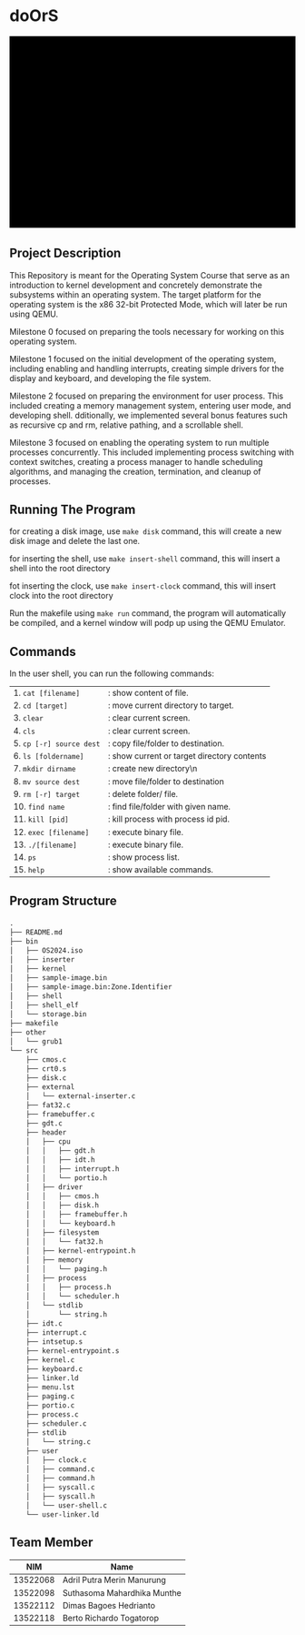 # doOrS

![Demo GIF](./doOrS-demo.gif)

## Project Description

This Repository is meant for the Operating System Course that serve as an introduction to kernel development and concretely demonstrate the subsystems within an operating system. The target platform for the operating system is the x86 32-bit Protected Mode, which will later be run using QEMU.

Milestone 0 focused on preparing the tools necessary for working on this operating system.

Milestone 1 focused on the initial development of the operating system, including enabling and handling interrupts, creating simple drivers for the display and keyboard, and developing the file system.

Milestone 2 focused on preparing the environment for user process. This included creating a memory management system, entering user mode, and developing shell. dditionally, we implemented several bonus features such as recursive cp and rm, relative pathing, and a scrollable shell.

Milestone 3 focused on enabling the operating system to run multiple processes concurrently. This included implementing process switching with context switches, creating a process manager to handle scheduling algorithms, and managing the creation, termination, and cleanup of processes.

## Running The Program

for creating a disk image, use `make disk` command, this will create a new disk image and delete the last one.

for inserting the shell, use `make insert-shell` command, this will insert a shell into the root directory

fot inserting the clock, use `make insert-clock` command, this will insert clock into the root directory

Run the makefile using `make run` command, the program will automatically be compiled, and a kernel window will podp up using the QEMU Emulator.

## Commands

In the user shell, you can run the following commands:

<table>
  <tr>
    <td>1. <code>cat [filename]</code></td>
    <td>: show content of file.</td>
  </tr>
  <tr>
    <td>2. <code>cd [target]</code></td>
    <td>: move current directory to target.</td>
  </tr>
  <tr>
    <td>3. <code>clear</code></td>
    <td>: clear current screen.</td>
  </tr>
  <tr>
    <td>4. <code>cls</code></td>
    <td>: clear current screen.</td>
  </tr>
  <tr>
    <td>5. <code>cp [-r] source dest</code></td>
    <td>: copy file/folder to destination.</td>
  </tr>
  <tr>
    <td>6. <code>ls [foldername]</code></td>
    <td>: show current or target directory contents</td>
  </tr>
  <tr>
    <td>7. <code>mkdir dirname</code></td>
    <td>: create new directory\n</td>
  </tr>
  <tr>
    <td>8. <code>mv source dest</code></td>
    <td>: move file/folder to destination</td>
  </tr>
  <tr>
    <td>9. <code>rm [-r] target</code></td>
    <td>: delete folder/ file.</td>
  </tr>
  <tr>
    <td>10. <code>find name</code></td>
    <td>: find file/folder with given name.</td>
  </tr>
  <tr>
    <td>11. <code>kill [pid]</code></td>
    <td>: kill process with process id pid.</td>
  </tr>
  <tr>
    <td>12. <code>exec [filename]</code></td>
    <td>: execute binary file.</td>
  </tr>
  <tr>
    <td>13. <code>./[filename]</code></td>
    <td>: execute binary file.</td>
  </tr>
  <tr>
    <td>14. <code>ps</code></td>
    <td>: show process list.</td>
  </tr>
  <tr>
    <td>15. <code>help</code></td>
    <td>: show available commands.</td>
  </tr>
</table>

## Program Structure

```
.
├── README.md
├── bin
│   ├── OS2024.iso
│   ├── inserter
│   ├── kernel
│   ├── sample-image.bin
│   ├── sample-image.bin:Zone.Identifier
│   ├── shell
│   ├── shell_elf
│   └── storage.bin
├── makefile
├── other
│   └── grub1
└── src
    ├── cmos.c
    ├── crt0.s
    ├── disk.c
    ├── external
    │   └── external-inserter.c
    ├── fat32.c
    ├── framebuffer.c
    ├── gdt.c
    ├── header
    │   ├── cpu
    │   │   ├── gdt.h
    │   │   ├── idt.h
    │   │   ├── interrupt.h
    │   │   └── portio.h
    │   ├── driver
    │   │   ├── cmos.h
    │   │   ├── disk.h
    │   │   ├── framebuffer.h
    │   │   └── keyboard.h
    │   ├── filesystem
    │   │   └── fat32.h
    │   ├── kernel-entrypoint.h
    │   ├── memory
    │   │   └── paging.h
    │   ├── process
    │   │   ├── process.h
    │   │   └── scheduler.h
    │   └── stdlib
    │       └── string.h
    ├── idt.c
    ├── interrupt.c
    ├── intsetup.s
    ├── kernel-entrypoint.s
    ├── kernel.c
    ├── keyboard.c
    ├── linker.ld
    ├── menu.lst
    ├── paging.c
    ├── portio.c
    ├── process.c
    ├── scheduler.c
    ├── stdlib
    │   └── string.c
    ├── user
    │   ├── clock.c
    │   ├── command.c
    │   ├── command.h
    │   ├── syscall.c
    │   ├── syscall.h
    │   └── user-shell.c
    └── user-linker.ld

```

## Team Member

| NIM      | Name                        |
| -------- | --------------------------- |
| 13522068 | Adril Putra Merin Manurung  |
| 13522098 | Suthasoma Mahardhika Munthe |
| 13522112 | Dimas Bagoes Hedrianto      |
| 13522118 | Berto Richardo Togatorop    |
